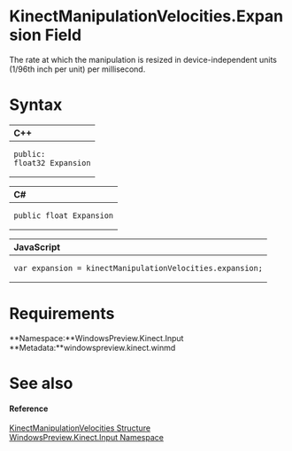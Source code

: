 KinectManipulationVelocities.Expansion Field  
============================================  

The rate at which the manipulation is resized in device-independent units (1/96th inch per unit) per millisecond. <span id="syntaxSection"></span>

Syntax  
======  

<table>
<colgroup>
<col width="100%" />
</colgroup>
<thead>
<tr class="header">
<th align="left">C++</th>
</tr>
</thead>
<tbody>
<tr class="odd">
<td align="left"><pre><code>public:  
float32 Expansion</code></pre></td>
</tr>
</tbody>
</table>

<table>
<colgroup>
<col width="100%" />
</colgroup>
<thead>
<tr class="header">
<th align="left">C#</th>
</tr>
</thead>
<tbody>
<tr class="odd">
<td align="left"><pre><code>public float Expansion</code></pre></td>
</tr>
</tbody>
</table>

<table>
<colgroup>
<col width="100%" />
</colgroup>
<thead>
<tr class="header">
<th align="left">JavaScript</th>
</tr>
</thead>
<tbody>
<tr class="odd">
<td align="left"><pre><code>var expansion = kinectManipulationVelocities.expansion;</code></pre></td>
</tr>
</tbody>
</table>

<span id="requirements"></span>

Requirements  
============  

**Namespace:**WindowsPreview.Kinect.Input  
**Metadata:**windowspreview.kinect.winmd  

<span id="ID4EX"></span>

See also  
========  

<span id="ID4EZ"></span>
#### Reference  

[KinectManipulationVelocities Structure](../../KinectManipulationVeloci.md)  
 [WindowsPreview.Kinect.Input Namespace](../../../Kinect.Input.md)  



<!--Please do not edit the data in the comment block below.-->
<!--
TOCTitle : Expansion Field
RLTitle : KinectManipulationVelocities.Expansion Field
KeywordK : Expansion field
KeywordK : KinectManipulationVelocities.Expansion field
KeywordF : WindowsPreview.Kinect.Input.KinectManipulationVelocities.Expansion
KeywordF : KinectManipulationVelocities.Expansion
KeywordF : Expansion
KeywordF : WindowsPreview.Kinect.Input.KinectManipulationVelocities.Expansion
KeywordA : F:WindowsPreview.Kinect.Input.KinectManipulationVelocities.Expansion
AssetID : F:WindowsPreview.Kinect.Input.KinectManipulationVelocities.Expansion
Locale : en-us
CommunityContent : 1
APIType : Managed
APILocation : windowspreview.kinect.winmd
APIName : WindowsPreview.Kinect.Input.KinectManipulationVelocities.Expansion
TargetOS : Windows
TopicType : kbSyntax
DevLang : VB
DevLang : CSharp
DevLang : JavaScript
DevLang : C++
DocSet : K4Wv2
ProjType : K4Wv2Proj
Technology : Kinect for Windows
Product : Kinect for Windows SDK v2
productversion : 20
-->
